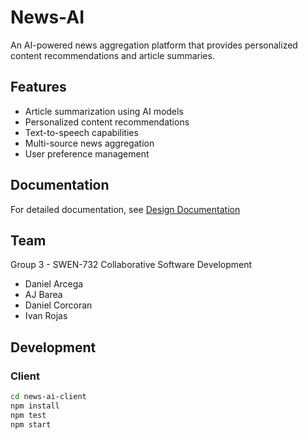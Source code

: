 # News-AI

An AI-powered news aggregation platform that provides personalized content recommendations and article summaries.

## Features

- Article summarization using AI models
- Personalized content recommendations
- Text-to-speech capabilities
- Multi-source news aggregation
- User preference management

## Documentation

For detailed documentation, see [Design Documentation](./docs/DesignDoc.md)

## Team

Group 3 - SWEN-732 Collaborative Software Development

- Daniel Arcega
- AJ Barea
- Daniel Corcoran
- Ivan Rojas

## Development

### Client

```bash
cd news-ai-client
npm install
npm test
npm start
```
